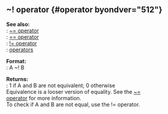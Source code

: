 ## \~! operator {#operator byondver="512"}    
**See also:**    
:   [\~= operator](/operator/~=)    
:   [== operator](/operator/==)    
:   [!= operator](/operator/!=)    
:   [operators](/operator)    
<!-- -->    
**Format:**    
:   A \~! B    
<!-- -->    
**Returns:**    
:   1 if A and B are not equivalent; 0 otherwise    
Equivalence is a looser version of equality. See the [\~=    
operator](/operator/~=) for more information.    
To check if A and B are not equal, use the != operator.  